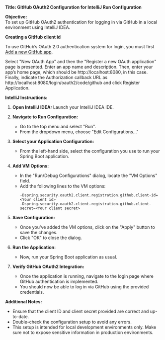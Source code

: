 **Title: GitHub OAuth2 Configuration for IntelliJ Run Configuration**

**Objective:**  
To set up GitHub OAuth2 authentication for logging in via GitHub in a local environment using IntelliJ IDEA.

**Creating a GitHub client id**

To use GitHub’s OAuth 2.0 authentication system for login, you must first [Add a new GitHub app](https://github.com/settings/developers).

Select "New OAuth App" and then the "Register a new OAuth application" page is presented. Enter an app name and description. Then, enter your app’s home page, which should be http://localhost:8080, in this case. Finally, indicate the Authorization callback URL as http://localhost:8080/login/oauth2/code/github and click Register Application.


**IntelliJ Instructions:**

1. **Open IntelliJ IDEA:** Launch your IntelliJ IDEA IDE.

2. **Navigate to Run Configuration:**
    - Go to the top menu and select "Run".
    - From the dropdown menu, choose "Edit Configurations..."

3. **Select your Application Configuration:**
    - From the left-hand side, select the configuration you use to run your Spring Boot application.

4. **Add VM Options:**
    - In the "Run/Debug Configurations" dialog, locate the "VM Options" field.
    - Add the following lines to the VM options:
      ```
      -Dspring.security.oauth2.client.registration.github.client-id=<Your client id>
      -Dspring.security.oauth2.client.registration.github.client-secret=<Your client secret>
      ```

5. **Save Configuration:**
    - Once you've added the VM options, click on the "Apply" button to save the changes.
    - Click "OK" to close the dialog.

6. **Run the Application:**
    - Now, run your Spring Boot application as usual.

7. **Verify GitHub OAuth2 Integration:**
    - Once the application is running, navigate to the login page where GitHub authentication is implemented.
    - You should now be able to log in via GitHub using the provided credentials.

**Additional Notes:**
- Ensure that the client ID and client secret provided are correct and up-to-date.
- Double-check the configuration setup to avoid any errors.
- This setup is intended for local development environments only. Make sure not to expose sensitive information in production environments.